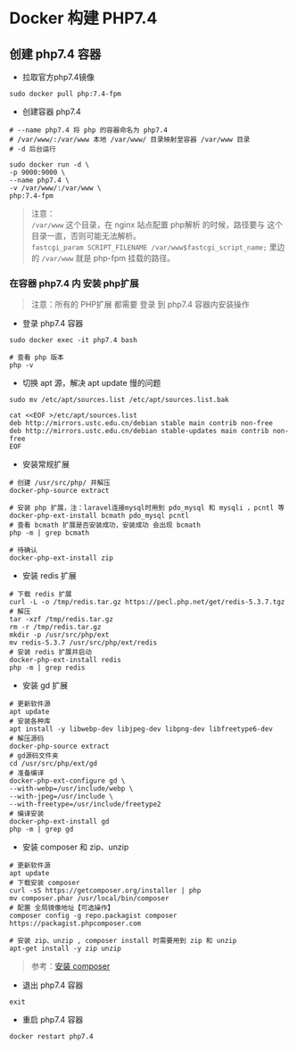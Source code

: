 # Docker 构建 PHP7.4

## 创建 php7.4 容器

- 拉取官方php7.4镜像
```
sudo docker pull php:7.4-fpm
```

- 创建容器 php7.4
```
# --name php7.4 将 php 的容器命名为 php7.4
# /var/www/:/var/www 本地 /var/www/ 目录映射至容器 /var/www 目录
# -d 后台运行

sudo docker run -d \
-p 9000:9000 \
--name php7.4 \
-v /var/www/:/var/www \
php:7.4-fpm
```

> 注意：  
> `/var/www` 这个目录，在 nginx 站点配置 php解析 的时候，路径要与 这个目录一直，否则可能无法解析。  
> `fastcgi_param SCRIPT_FILENAME /var/www$fastcgi_script_name;` 里边的 `/var/www` 就是 php-fpm 挂载的路径。

### 在容器 php7.4 内 安装 php扩展
> 注意：所有的 PHP扩展 都需要 登录 到 php7.4 容器内安装操作

- 登录 php7.4 容器
```
sudo docker exec -it php7.4 bash

# 查看 php 版本
php -v
```
- 切换 apt 源，解决 apt update 慢的问题
```
sudo mv /etc/apt/sources.list /etc/apt/sources.list.bak

cat <<EOF >/etc/apt/sources.list
deb http://mirrors.ustc.edu.cn/debian stable main contrib non-free
deb http://mirrors.ustc.edu.cn/debian stable-updates main contrib non-free
EOF
```
- 安装常规扩展
```
# 创建 /usr/src/php/ 并解压
docker-php-source extract

# 安装 php 扩展，注：laravel连接mysql时用到 pdo_mysql 和 mysqli ，pcntl 等
docker-php-ext-install bcmath pdo_mysql pcntl
# 查看 bcmath 扩展是否安装成功，安装成功 会出现 bcmath
php -m | grep bcmath

# 待确认
docker-php-ext-install zip
```
- 安装 redis 扩展
```
# 下载 redis 扩展
curl -L -o /tmp/redis.tar.gz https://pecl.php.net/get/redis-5.3.7.tgz
# 解压
tar -xzf /tmp/redis.tar.gz
rm -r /tmp/redis.tar.gz
mkdir -p /usr/src/php/ext
mv redis-5.3.7 /usr/src/php/ext/redis
# 安装 redis 扩展并启动
docker-php-ext-install redis
php -m | grep redis
```

- 安装 gd 扩展
```
# 更新软件源
apt update
# 安装各种库
apt install -y libwebp-dev libjpeg-dev libpng-dev libfreetype6-dev
# 解压源码
docker-php-source extract
# gd源码文件夹
cd /usr/src/php/ext/gd
# 准备编译
docker-php-ext-configure gd \
--with-webp=/usr/include/webp \
--with-jpeg=/usr/include \
--with-freetype=/usr/include/freetype2
# 编译安装
docker-php-ext-install gd
php -m | grep gd
```

- 安装 composer 和 zip、unzip
```
# 更新软件源
apt update
# 下载安装 composer
curl -sS https://getcomposer.org/installer | php
mv composer.phar /usr/local/bin/composer
# 配置 全局镜像地址【可选操作】
composer config -g repo.packagist composer https://packagist.phpcomposer.com

# 安装 zip、unzip , composer install 时需要用到 zip 和 unzip
apt-get install -y zip unzip
```
> 参考：[安装 composer](https://gitee.com/link?target=https%3A%2F%2Fpkg.phpcomposer.com%2F%23how-to-install-composer)

- 退出 php7.4 容器
```
exit
```
- 重启 php7.4 容器
```
docker restart php7.4
```

